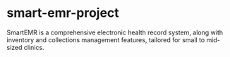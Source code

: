# smart-emr-project
SmartEMR is a comprehensive electronic health record system, along with inventory and collections management features, tailored for small to mid-sized clinics.
